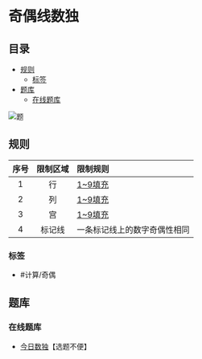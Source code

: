 # 奇偶线数独
<!-- START doctoc generated TOC please keep comment here to allow auto update -->
<!-- DON'T EDIT THIS SECTION, INSTEAD RE-RUN doctoc TO UPDATE -->
## 目录

- [规则](#%E8%A7%84%E5%88%99)
  - [标签](#%E6%A0%87%E7%AD%BE)
- [题库](#%E9%A2%98%E5%BA%93)
  - [在线题库](#%E5%9C%A8%E7%BA%BF%E9%A2%98%E5%BA%93)

<!-- END doctoc generated TOC please keep comment here to allow auto update -->

![题](https://cn.sudoku.today/pic/04/paritysudoku/67547_277053.png)

## 规则

| 序号  | 限制区域 | 限制规则           |
|:---:|:----:|:---------------|
|  1  |  行   | [1~9填充]        |
|  2  |  列   | [1~9填充]        |
|  3  |  宫   | [1~9填充]        |
|  4  | 标记线  | 一条标记线上的数字奇偶性相同 |

### 标签

- #计算/奇偶

## 题库

### 在线题库

- [今日数独]【选题不便】

[1~9填充]: ../../../../rules.md#1to9填充

[今日数独]: https://cn.sudoku.today/g-parity-lines-sudoku/
